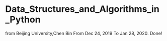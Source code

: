 # Data_Structures_and_Algorithms_in_Python
from Beijing University,Chen Bin
From Dec 24, 2019 To Jan 28, 2020.
Done!

